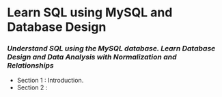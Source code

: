 # **Learn SQL using MySQL and Database Design**
### *Understand SQL using the MySQL database. Learn Database Design and Data Analysis with Normalization and Relationships*

+ Section 1 : Introduction.
+ Section 2 :
